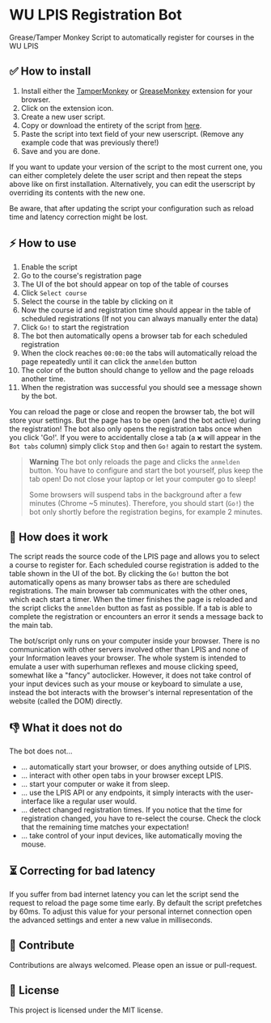 # WU LPIS Registration Bot

Grease/Tamper Monkey Script to automatically register for courses in the WU LPIS

## ✅ How to install
1. Install either the [TamperMonkey](https://www.tampermonkey.net/) or
   [GreaseMonkey](https://www.greasespot.net/) extension for your browser.
1. Click on the extension icon.
1. Create a new user script.
1. Copy or download the entirety of the script from
   [here](https://raw.githubusercontent.com/PreyMa/WU-LPIS-bot/master/wubot.js).
1. Paste the script into text field of your new userscript. (Remove any example code
  that was previously there!)
1. Save and you are done.

If you want to update your version of the script to the most current one, you can
either completely delete the user script and then repeat the steps above like on
first installation. Alternatively, you can edit the userscript by overriding its contents
with the new one.

Be aware, that after updating the script your configuration such as reload time 
and latency correction might be lost.

## ⚡ How to use
1. Enable the script
1. Go to the course's registration page
1. The UI of the bot should appear on top of the table of courses
1. Click `Select course`
1. Select the course in the table by clicking on it
1. Now the course id and registration time should appear in the table of scheduled 
   registrations (If not you can always manually enter the data)
2. Click `Go!` to start the registration
3. The bot then automatically opens a browser tab for each scheduled registration
4. When the clock reaches `00:00:00` the tabs will automatically reload the page
   repeatedly until it can click the `anmelden` button
5. The color of the button should change to yellow and the page reloads another time.
6. When the registration was successful you should see a message shown by the bot.

You can reload the page or close and reopen the browser tab, the bot will store
your settings. But the page has to be open (and the bot active) during the registration!
The bot also only opens the registration tabs once when you click 'Go!'. If you
were to accidentally close a tab (a `❌` will appear in the `Bot tabs` column)
simply click `Stop` and then `Go!` again to restart the system.

> **Warning**
> The bot only reloads the page and clicks the `anmelden` button. You have to
> configure and start the bot yourself, plus keep the tab open!
> Do not close your laptop or let your computer go to sleep!
>
> Some browsers will suspend tabs in the background after a few minutes (Chrome ~5
> minutes). Therefore, you should start (`Go!`) the bot only shortly before
> the registration begins, for example 2 minutes.

## 🤔 How does it work
The script reads the source code of the LPIS page and allows you to select a course
to register for. Each scheduled course registration is added to the table shown in
the UI of the bot. By clicking the `Go!` button the bot automatically opens as many 
browser tabs as there are scheduled registrations. The main browser tab communicates
with the other ones, which each start a timer. When the timer finishes the page is
reloaded and the script clicks the `anmelden` button as fast as possible. If a tab
is able to complete the registration or encounters an error it sends a message back
to the main tab.

The bot/script only runs on your computer inside your browser.
There is no communication with other servers involved other than LPIS and none of
your Information leaves your browser. The whole system is intended to emulate
a user with superhuman reflexes and mouse clicking speed, somewhat like a "fancy"
autoclicker. However, it does not take control of your input devices such as your
mouse or keyboard to simulate a use, instead the bot interacts with the browser's
internal representation of the website (called the DOM) directly.

## 👎 What it does not do
The bot does not...

* ... automatically start your browser, or does anything outside of LPIS.
* ... interact with other open tabs in your browser except LPIS.
* ... start your computer or wake it from sleep.
* ... use the LPIS API or any endpoints, it simply interacts with the user-interface
  like a regular user would.
* ... detect changed registration times. If you notice that the time for registration
  changed, you have to re-select the course. Check the clock that the remaining time
  matches your expectation!
* ... take control of your input devices, like automatically moving the mouse.

## ⏳ Correcting for bad latency
If you suffer from bad internet latency you can let the script send the request to
reload the page some time early. By default the script prefetches by 60ms. To adjust
this value for your personal internet connection open the advanced settings and
enter a new value in milliseconds.

## 🤝 Contribute
Contributions are always welcomed. Please open an issue or pull-request.

## 📃 License
This project is licensed under the MIT license.
